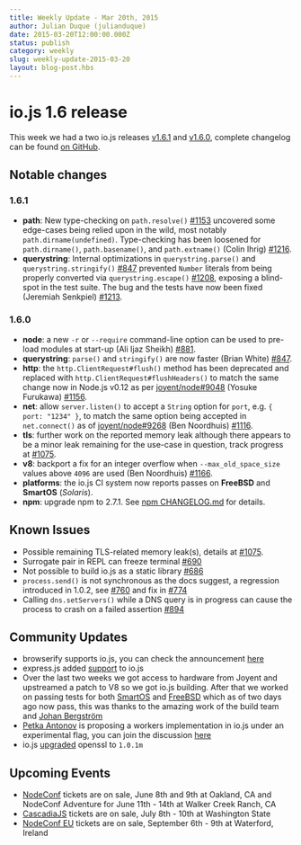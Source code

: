 ```yaml
---
title: Weekly Update - Mar 20th, 2015
author: Julian Duque (julianduque)
date: 2015-03-20T12:00:00.000Z
status: publish
category: weekly
slug: weekly-update-2015-03-20
layout: blog-post.hbs
---
```


# io.js 1.6 release
This week we had a two io.js releases [v1.6.1](https://iojs.org/dist/v1.6.1/) and [v1.6.0](https://iojs.org/dist/v1.6.0/), complete changelog can be found [on GitHub](https://github.com/nodejs/node/blob/v1.x/CHANGELOG.md).

## Notable changes

### 1.6.1

* **path**: New type-checking on `path.resolve()` [#1153](https://github.com/nodejs/node/pull/1153) uncovered some edge-cases being relied upon in the wild, most notably `path.dirname(undefined)`. Type-checking has been loosened for `path.dirname()`, `path.basename()`, and `path.extname()` (Colin Ihrig) [#1216](https://github.com/nodejs/node/pull/1216).
* **querystring**: Internal optimizations in `querystring.parse()` and `querystring.stringify()` [#847](https://github.com/nodejs/node/pull/847) prevented `Number` literals from being properly converted via `querystring.escape()` [#1208](https://github.com/nodejs/node/issues/1208), exposing a blind-spot in the test suite. The bug and the tests have now been fixed (Jeremiah Senkpiel) [#1213](https://github.com/nodejs/node/pull/1213).

### 1.6.0

* **node**: a new `-r` or `--require` command-line option can be used to pre-load modules at start-up (Ali Ijaz Sheikh) [#881](https://github.com/nodejs/node/pull/881).
* **querystring**: `parse()` and `stringify()` are now faster (Brian White) [#847](https://github.com/nodejs/node/pull/847).
* **http**: the `http.ClientRequest#flush()` method has been deprecated and replaced with `http.ClientRequest#flushHeaders()` to match the same change now in Node.js v0.12 as per [joyent/node#9048](https://github.com/joyent/node/pull/9048) (Yosuke Furukawa) [#1156](https://github.com/nodejs/node/pull/1156).
* **net**: allow `server.listen()` to accept a `String` option for `port`, e.g. `{ port: "1234" }`, to match the same option being accepted in `net.connect()` as of [joyent/node#9268](https://github.com/joyent/node/pull/9268) (Ben Noordhuis) [#1116](https://github.com/nodejs/node/pull/1116).
* **tls**: further work on the reported memory leak although there appears to be a minor leak remaining for the use-case in question, track progress at [#1075](https://github.com/nodejs/node/issues/1075).
* **v8**: backport a fix for an integer overflow when `--max_old_space_size` values above `4096` are used (Ben Noordhuis) [#1166](https://github.com/nodejs/node/pull/1166).
* **platforms**: the io.js CI system now reports passes on **FreeBSD** and **SmartOS** (_Solaris_).
* **npm**: upgrade npm to 2.7.1. See [npm CHANGELOG.md](https://github.com/npm/npm/blob/master/CHANGELOG.md#v271-2015-03-05) for details.

## Known Issues

* Possible remaining TLS-related memory leak(s), details at [#1075](https://github.com/nodejs/node/issues/1075).
* Surrogate pair in REPL can freeze terminal [#690](https://github.com/nodejs/node/issues/690)
* Not possible to build io.js as a static library [#686](https://github.com/nodejs/node/issues/686)
* `process.send()` is not synchronous as the docs suggest, a regression introduced in 1.0.2, see [#760](https://github.com/nodejs/node/issues/760) and fix in [#774](https://github.com/nodejs/node/issues/774)
* Calling `dns.setServers()` while a DNS query is in progress can cause the process to crash on a failed assertion [#894](https://github.com/nodejs/node/issues/894)

## Community Updates

* browserify supports io.js, you can check the announcement [here](https://twitter.com/yosuke_furukawa/status/577150547850969088)
* express.js added [support](https://github.com/strongloop/express/commit/165660811aa9ba5f3733a7b033894f3d9a9c5e60) to io.js
* Over the last two weeks we got access to hardware from Joyent and upstreamed a patch to V8 so we got io.js building. After that we worked on passing tests for both [SmartOS](https://github.com/iojs/build/pull/64) and [FreeBSD](https://github.com/nodejs/node/pull/1167) which as of two days ago now pass, this was thanks to the amazing work of the build team and [Johan Bergström](https://github.com/jbergstroem)
* [Petka Antonov](https://github.com/petkaantonov) is proposing a workers implementation in io.js under an experimental flag, you can join the discussion [here](https://github.com/nodejs/node/pull/1159)
* io.js [upgraded](https://github.com/nodejs/node/pull/1206) openssl to `1.0.1m`

## Upcoming Events

* [NodeConf](http://nodeconf.com/) tickets are on sale, June 8th and 9th at Oakland, CA and NodeConf Adventure for June 11th - 14th at Walker Creek Ranch, CA
* [CascadiaJS](http://2015.cascadiajs.com/) tickets are on sale, July 8th - 10th at Washington State
* [NodeConf EU](http://nodeconf.eu/) tickets are on sale, September 6th - 9th at Waterford, Ireland
